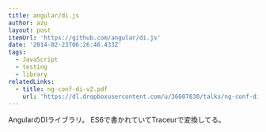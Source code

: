 ```yaml
---
title: angular/di.js
author: azu
layout: post
itemUrl: 'https://github.com/angular/di.js'
date: '2014-02-23T06:26:46.433Z'
tags:
  - JavaScript
  - testing
  - library
relatedLinks:
  - title: ng-conf-di-v2.pdf
    url: 'https://dl.dropboxusercontent.com/u/36607830/talks/ng-conf-di-v2.pdf'
---
```

AngularのDIライブラリ。
ES6で書かれていてTraceurで変換してる。
